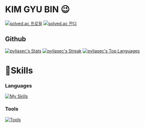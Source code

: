 # KIM GYU BIN 😉

[![solved.ac 프로필](http://mazassumnida.wtf/api/v2/generate_badge?boj=pyliasec)](https://solved.ac/pyliasec)
[![solved.ac 잔디](http://mazandi.herokuapp.com/api?handle=pyliasec&theme=warm)](https://solved.ac/pyliasec)

## Github
[![pyliasec's Stats](https://github-readme-stats.vercel.app/api?username=pyliasec&theme=dark&show_icons=true&hide_border=false&count_private=true)](https://github.com/pyliasec)
[![pyliasec's Streak](https://github-readme-streak-stats.herokuapp.com/?user=pyliasec&theme=dark&hide_border=false)](https://github.com/pyliasec)
[![pyliasec's Top Languages](https://github-readme-stats.vercel.app/api/top-langs/?username=pyliasec&theme=dark&show_icons=true&hide_border=false&layout=compact)](https://github.com/pyliasec)

# 💪Skills
### Languages
[![My Skills](https://skillicons.dev/icons?i=py,r,c,cpp,go&theme=light)](https://skillicons.dev)
<br>
### Tools
[![Tools](https://skillicons.dev/icons?i=vscode,git,github&theme=light)](https://skillicons.dev)
